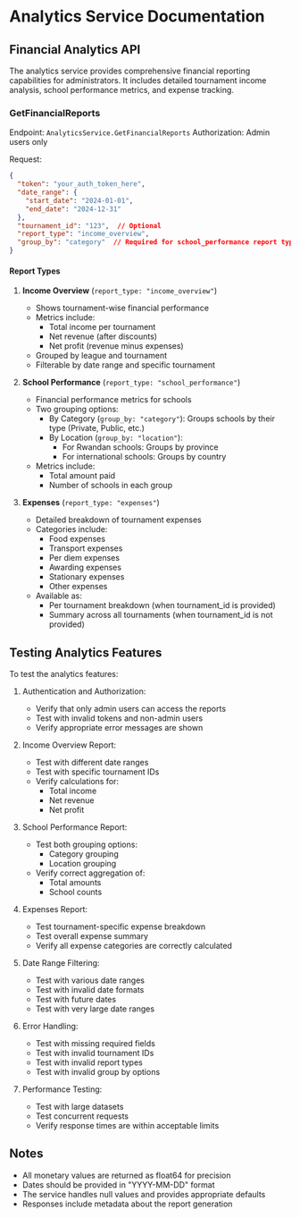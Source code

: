 # Analytics Service Documentation

## Financial Analytics API

The analytics service provides comprehensive financial reporting capabilities for administrators. It includes detailed tournament income analysis, school performance metrics, and expense tracking.

### GetFinancialReports

Endpoint: `AnalyticsService.GetFinancialReports`
Authorization: Admin users only

Request:
```json
{
  "token": "your_auth_token_here",
  "date_range": {
    "start_date": "2024-01-01",
    "end_date": "2024-12-31"
  },
  "tournament_id": "123",  // Optional
  "report_type": "income_overview",
  "group_by": "category"  // Required for school_performance report type
}
```

#### Report Types

1. **Income Overview** (`report_type: "income_overview"`)
   - Shows tournament-wise financial performance
   - Metrics include:
     - Total income per tournament
     - Net revenue (after discounts)
     - Net profit (revenue minus expenses)
   - Grouped by league and tournament
   - Filterable by date range and specific tournament

2. **School Performance** (`report_type: "school_performance"`)
   - Financial performance metrics for schools
   - Two grouping options:
     - By Category (`group_by: "category"`): Groups schools by their type (Private, Public, etc.)
     - By Location (`group_by: "location"`):
       - For Rwandan schools: Groups by province
       - For international schools: Groups by country
   - Metrics include:
     - Total amount paid
     - Number of schools in each group

3. **Expenses** (`report_type: "expenses"`)
   - Detailed breakdown of tournament expenses
   - Categories include:
     - Food expenses
     - Transport expenses
     - Per diem expenses
     - Awarding expenses
     - Stationary expenses
     - Other expenses
   - Available as:
     - Per tournament breakdown (when tournament_id is provided)
     - Summary across all tournaments (when tournament_id is not provided)

## Testing Analytics Features

To test the analytics features:

1. Authentication and Authorization:
   - Verify that only admin users can access the reports
   - Test with invalid tokens and non-admin users
   - Verify appropriate error messages are shown

2. Income Overview Report:
   - Test with different date ranges
   - Test with specific tournament IDs
   - Verify calculations for:
     - Total income
     - Net revenue
     - Net profit

3. School Performance Report:
   - Test both grouping options:
     - Category grouping
     - Location grouping
   - Verify correct aggregation of:
     - Total amounts
     - School counts

4. Expenses Report:
   - Test tournament-specific expense breakdown
   - Test overall expense summary
   - Verify all expense categories are correctly calculated

5. Date Range Filtering:
   - Test with various date ranges
   - Test with invalid date formats
   - Test with future dates
   - Test with very large date ranges

6. Error Handling:
   - Test with missing required fields
   - Test with invalid tournament IDs
   - Test with invalid report types
   - Test with invalid group by options

7. Performance Testing:
   - Test with large datasets
   - Test concurrent requests
   - Verify response times are within acceptable limits

## Notes

- All monetary values are returned as float64 for precision
- Dates should be provided in "YYYY-MM-DD" format
- The service handles null values and provides appropriate defaults
- Responses include metadata about the report generation